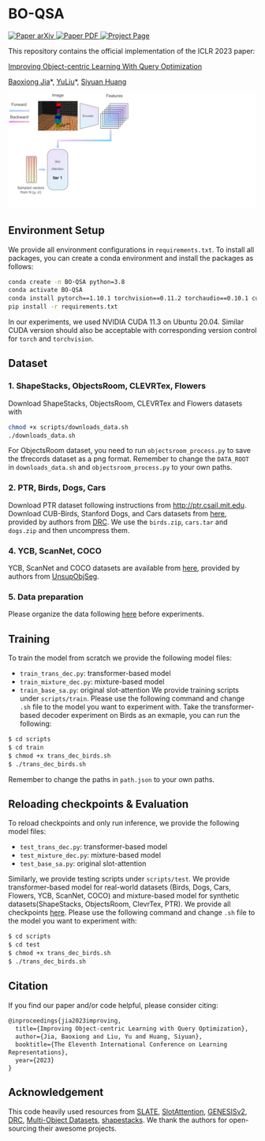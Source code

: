 # BO-QSA

<p align="left">
    <a href='https://arxiv.org/abs/2210.08990'>
      <img src='https://img.shields.io/badge/Paper-arXiv-green?style=plastic&logo=arXiv&logoColor=green' alt='Paper arXiv'>
    </a>
    <a href='https://arxiv.org/pdf/2210.08990.pdf'>
      <img src='https://img.shields.io/badge/Paper-PDF-red?style=plastic&logo=adobeacrobatreader&logoColor=red' alt='Paper PDF'>
    </a>
    <a href='https://bo-qsa.github.io'>
      <img src='https://img.shields.io/badge/Project-Page-blue?style=plastic&logo=Google%20chrome&logoColor=blue' alt='Project Page'>
    </a>
</p>

This repository contains the official implementation of the ICLR 2023 paper:

[Improving Object-centric Learning With Query Optimization](http://arxiv.org/abs/2210.08990)

[Baoxiong Jia](https://buzz-beater.github.io/)\*, [YuLiu](https://yuliu-ly.github.io)\*, [Siyuan Huang](https://siyuanhuang.com/)
<br>
<p align="center">
    <img src="overview.gif"> </img>
</p> 

## Environment Setup
We provide all environment configurations in ``requirements.txt``. To install all packages, you can create a conda environment and install the packages as follows: 
```bash
conda create -n BO-QSA python=3.8
conda activate BO-QSA
conda install pytorch==1.10.1 torchvision==0.11.2 torchaudio==0.10.1 cudatoolkit=11.3 -c pytorch -c conda-forge
pip install -r requirements.txt
```
In our experiments, we used NVIDIA CUDA 11.3 on Ubuntu 20.04. Similar CUDA version should also be acceptable with corresponding version control for ``torch`` and ``torchvision``.

## Dataset
### 1. ShapeStacks, ObjectsRoom, CLEVRTex, Flowers
Download ShapeStacks, ObjectsRoom, CLEVRTex and Flowers datasets with
```bash
chmod +x scripts/downloads_data.sh
./downloads_data.sh
```
For ObjectsRoom dataset, you need to run ``objectsroom_process.py`` to save the tfrecords dataset as a png format.
Remember to change the ``DATA_ROOT`` in ``downloads_data.sh`` and ``objectsroom_process.py`` to your own paths.
### 2. PTR, Birds, Dogs, Cars
Download PTR dataset following instructions from http://ptr.csail.mit.edu. Download CUB-Birds, Stanford Dogs, and Cars datasets from [here](https://drive.google.com/drive/folders/1zEzsKV2hOlwaNRzrEXc9oGdpTBrrVIVk), provided by authors from [DRC](https://github.com/yuPeiyu98/DRC). We use the ```birds.zip```, ```cars.tar``` and ```dogs.zip``` and then uncompress them.

### 4. YCB, ScanNet, COCO
YCB, ScanNet and COCO datasets are available from [here](https://www.dropbox.com/sh/u1p1d6hysjxqauy/AACgEh0K5ANipuIeDnmaC5mQa?dl=0), provided by authors from [UnsupObjSeg](https://github.com/vLAR-group/UnsupObjSeg).

### 5. Data preparation
Please organize the data following [here](./data/README.md) before experiments.

## Training

To train the model from scratch we provide the following model files:
 - ``train_trans_dec.py``: transformer-based model
 - ``train_mixture_dec.py``: mixture-based model
 - ``train_base_sa.py``: original slot-attention
We provide training scripts under ``scripts/train``. Please use the following command and change ``.sh`` file to the model you want to experiment with. Take the transformer-based decoder experiment on Birds as an exmaple, you can run the following:
```bash
$ cd scripts
$ cd train
$ chmod +x trans_dec_birds.sh
$ ./trans_dec_birds.sh
```
Remember to change the paths in ``path.json`` to your own paths.
## Reloading checkpoints & Evaluation

To reload checkpoints and only run inference, we provide the following model files:
 - ``test_trans_dec.py``: transformer-based model
 - ``test_mixture_dec.py``: mixture-based model
 - ``test_base_sa.py``: original slot-attention

Similarly, we provide testing scripts under ```scripts/test```. We provide transformer-based model for real-world datasets (Birds, Dogs, Cars, Flowers, YCB, ScanNet, COCO) 
and mixture-based model for synthetic datasets(ShapeStacks, ObjectsRoom, ClevrTex, PTR). We provide all checkpoints [here](https://drive.google.com/drive/folders/10LmK9JPWsSOcezqd6eLjuzn38VdwkBUf?usp=sharing). Please use the following command and change ``.sh`` file to the model you want to experiment with:
```bash
$ cd scripts
$ cd test
$ chmod +x trans_dec_birds.sh
$ ./trans_dec_birds.sh
```

## Citation
If you find our paper and/or code helpful, please consider citing:
```
@inproceedings{jia2023improving,
  title={Improving Object-centric Learning with Query Optimization},
  author={Jia, Baoxiong and Liu, Yu and Huang, Siyuan},
  booktitle={The Eleventh International Conference on Learning Representations},
  year={2023}
}
```

## Acknowledgement
This code heavily used resources from [SLATE](https://github.com/singhgautam/slate), [SlotAttention](https://github.com/untitled-ai/slot_attention), [GENESISv2](https://github.com/applied-ai-lab/genesis), [DRC](https://github.com/yuPeiyu98/DRC.git), [Multi-Object Datasets](https://github.com/deepmind/multi_object_datasets), [shapestacks](https://github.com/ogroth/shapestacks). We thank the authors for open-sourcing their awesome projects.

